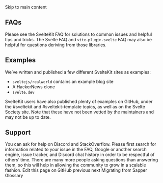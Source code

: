 Skip to main content
## FAQs
Please see the SvelteKit FAQ for solutions to common issues and helpful tips and tricks.
The Svelte FAQ and `vite-plugin-svelte` FAQ may also be helpful for questions deriving from those libraries.
## Examples
We’ve written and published a few different SvelteKit sites as examples:
  * `sveltejs/realworld` contains an example blog site
  * A HackerNews clone
  * `svelte.dev`


SvelteKit users have also published plenty of examples on GitHub, under the #sveltekit and #sveltekit-template topics, as well as on the Svelte Society site. Note that these have not been vetted by the maintainers and may not be up to date.
## Support
You can ask for help on Discord and StackOverflow. Please first search for information related to your issue in the FAQ, Google or another search engine, issue tracker, and Discord chat history in order to be respectful of others’ time. There are many more people asking questions than answering them, so this will help in allowing the community to grow in a scalable fashion.
Edit this page on GitHub
previous next
Migrating from Sapper Glossary
